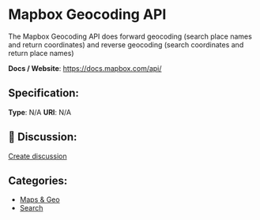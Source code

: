 # Mapbox Geocoding API


The Mapbox Geocoding API does forward geocoding (search place names and return coordinates) and reverse geocoding (search coordinates and return place names)

**Docs / Website**: https://docs.mapbox.com/api/

## Specification:
**Type**:  N/A 
**URI**:  N/A 

## 💬 Discussion:
[Create discussion](https://github.com/apis-list/apis-list/discussions/new)

## Categories:
- [Maps & Geo](https://github.com/apis-list/apis-list#maps-and-geo)
- [Search](https://github.com/apis-list/apis-list#search)



